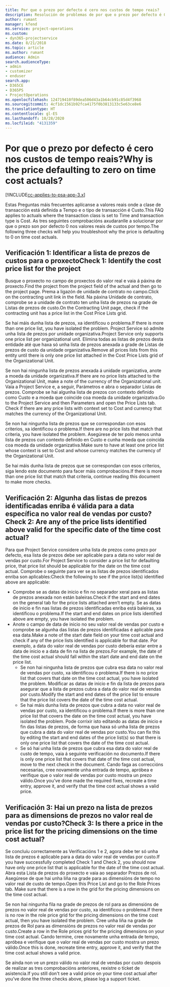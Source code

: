 ```yaml
---
title: Por que o prezo por defecto é cero nos custos de tempo reais?
description: Resolución de problemas de por que o prezo por defecto é 0 nos custos por tempo reais.
author: rumant
manager: kfend
ms.service: project-operations
ms.custom:
- dyn365-projectservice
ms.date: 8/21/2018
ms.topic: article
ms.author: rumant
audience: Admin
search.audienceType:
- admin
- customizer
- enduser
search.app:
- D365CE
- D365PS
- ProjectOperations
ms.openlocfilehash: 124719410f89dea506d43a1b64cb91c85d4f3968
ms.sourcegitcommit: 4cf1dc1561b92fca4175f0b3813133c5e63ce8e6
ms.translationtype: HT
ms.contentlocale: gl-ES
ms.lasthandoff: 10/28/2020
ms.locfileid: "4131359"
---
```

# <a name="why-is-the-price-defaulting-to-zero-on-time-cost-actuals"></a><span data-ttu-id="7a3d4-103">Por que o prezo por defecto é cero nos custos de tempo reais?</span><span class="sxs-lookup"><span data-stu-id="7a3d4-103">Why is the price defaulting to zero on time cost actuals?</span></span>

[!INCLUDE[cc-applies-to-psa-app-3.x](../includes/cc-applies-to-psa-app-3x.md)]

<span data-ttu-id="7a3d4-104">Estas Preguntas máis frecuentes aplícanse a valores reais onde a clase de transacción está definida a Tempo e o tipo de transacción é Custo.</span><span class="sxs-lookup"><span data-stu-id="7a3d4-104">This FAQ applies to actuals where the transaction class is set to Time and transaction type is Cost.</span></span> <span data-ttu-id="7a3d4-105">As tres seguintes comprobacións axudaranlle a solucionar por que o prezo son por defecto 0 nos valores reais de custos por tempo.</span><span class="sxs-lookup"><span data-stu-id="7a3d4-105">The following three checks will help you troubleshoot why the price is defaulting to 0 on time cost actuals.</span></span>
 
## <a name="check-1-identify-the-cost-price-list-for-the-project"></a><span data-ttu-id="7a3d4-106">Verificación 1: Identificar a lista de prezos de custos para o proxecto</span><span class="sxs-lookup"><span data-stu-id="7a3d4-106">Check 1: Identify the cost price list for the project</span></span>

<span data-ttu-id="7a3d4-107">Busque o proxecto no campo de proxectos do valor real e vaia á páxina de proxecto.</span><span class="sxs-lookup"><span data-stu-id="7a3d4-107">Find the project from the project field of the actual and then go to the project page.</span></span> <span data-ttu-id="7a3d4-108">Prema a ligazón de unidade de contrato no campo.</span><span class="sxs-lookup"><span data-stu-id="7a3d4-108">Click on the contracting unit link in the field.</span></span> <span data-ttu-id="7a3d4-109">Na páxina Unidade de contrato, comprobe se a unidade de contrato ten unha lista de prezos na grade de Listas de prezos de custo.</span><span class="sxs-lookup"><span data-stu-id="7a3d4-109">On the Contracting Unit page, check if the contracting unit has a price list in the Cost Price Lists grid.</span></span>

<span data-ttu-id="7a3d4-110">Se hai máis dunha lista de prezos, xa identificou o problema.</span><span class="sxs-lookup"><span data-stu-id="7a3d4-110">If there is more than one price list, you have isolated the problem.</span></span> <span data-ttu-id="7a3d4-111">Project Service só admite unha lista de prezos por unidade organizativa.</span><span class="sxs-lookup"><span data-stu-id="7a3d4-111">Project Service only supports one price list per organizational unit.</span></span> <span data-ttu-id="7a3d4-112">Elimina todas as listas de prezos desta entidade até que haxa só unha lista de prezos anexada a grade de Listas de prezos de custo da unidade organizativa.</span><span class="sxs-lookup"><span data-stu-id="7a3d4-112">Remove all prices lists from this entity until there is only one price list attached in the Cost Price Lists grid of the Organizational Unit.</span></span>

<span data-ttu-id="7a3d4-113">Se non hai ningunha lista de prezos anexada á unidade organizativa, anote a moeda da unidade organizativa.</span><span class="sxs-lookup"><span data-stu-id="7a3d4-113">If there are no price lists attached to the Organizational Unit, make a note of the currency of the Organizational unit.</span></span> <span data-ttu-id="7a3d4-114">Vaia a Project Service e, a seguir, Parámetros e abra o separador Listas de prezos. Comprobe se hai algunha lista de prezos con contexto definido como Custo e a moeda que coincide coa moeda da unidade organizativa.</span><span class="sxs-lookup"><span data-stu-id="7a3d4-114">Go to the Project Service and then Parameters and open the Price Lists tab. Check if there are any price lists with context set to Cost and currency that matches the currency of the Organizational Unit.</span></span>
 
<span data-ttu-id="7a3d4-115">Se non hai ningunha lista de prezos que se correspondan con esos criterios, xa identificou o problema.</span><span class="sxs-lookup"><span data-stu-id="7a3d4-115">If there are no price lists that match that criteria, you have isolated the problem.</span></span> <span data-ttu-id="7a3d4-116">Asegúrese de ter polo menos unha lista de prezos cun contexto definido en Custo e cunha moeda que coincida coa moeda da unidade organizativa.</span><span class="sxs-lookup"><span data-stu-id="7a3d4-116">Make sure to have at least one price list whose context is set to Cost and whose currency matches the currency of the Organizational Unit.</span></span>

<span data-ttu-id="7a3d4-117">Se hai máis dunha lista de prezos que se correspondan con esos criterios, siga lendo este documento para facer máis comprobacións.</span><span class="sxs-lookup"><span data-stu-id="7a3d4-117">If there is more than one price list that match that criteria, continue reading this document to make more checks.</span></span>

## <a name="check-2-are-any-of-the-price-lists-identified-above-valid-for-the-specific-date-of-the-time-cost-actual"></a><span data-ttu-id="7a3d4-118">Verificación 2: Algunha das listas de prezos identificadas enriba é válida para a data específica no valor real de vendas por custo?</span><span class="sxs-lookup"><span data-stu-id="7a3d4-118">Check 2: Are any of the price lists identified above valid for the specific date of the time cost actual?</span></span>

<span data-ttu-id="7a3d4-119">Para que Project Service considere unha lista de prezos como prezo por defecto, esa lista de prezos debe ser aplicable para a data no valor real de vendas por custo.</span><span class="sxs-lookup"><span data-stu-id="7a3d4-119">For Project Service to consider a price list for defaulting price, that price list should be applicable for the date on the time cost actual.</span></span> <span data-ttu-id="7a3d4-120">Comprobe o seguinte para ver se as listas de prezos identificados enriba son aplicables:</span><span class="sxs-lookup"><span data-stu-id="7a3d4-120">Check the following to see if the price list(s) identified above are applicable:</span></span>

- <span data-ttu-id="7a3d4-121">Comprobe se as datas de inicio e fin no separador xeral para as listas de prezos anexada non están baleiras.</span><span class="sxs-lookup"><span data-stu-id="7a3d4-121">Check if the start and end dates on the general tab for the price lists attached aren’t empty.</span></span> <span data-ttu-id="7a3d4-122">Se as datas de inicio e fin nas listas de prezos identificadas enriba está baleiras, xa identificou o problema.</span><span class="sxs-lookup"><span data-stu-id="7a3d4-122">If the start and end dates on price lists identified above are empty, you have isolated the problem.</span></span> 
- <span data-ttu-id="7a3d4-123">Anote o campo de data de inicio no seu valor real de vendas por custo e comprobe se algunha das listas de prezos identificadas é aplicable para esa data.</span><span class="sxs-lookup"><span data-stu-id="7a3d4-123">Make a note of the start date field on your time cost actual and check if any of the price lists identified is applicable for that date.</span></span> <span data-ttu-id="7a3d4-124">Por exemplo, a data do valor real de vendas por custo debería estar entre a data de inicio e a data de fin na lista de prezos.</span><span class="sxs-lookup"><span data-stu-id="7a3d4-124">For example, the date of the time cost actual should fall within the start date and end date on the price list.</span></span> 
    - <span data-ttu-id="7a3d4-125">Se non hai ningunha lista de prezos que cubra esa data no valor real de vendas por custo, xa identificou o problema.</span><span class="sxs-lookup"><span data-stu-id="7a3d4-125">If there is no price list that covers that date on the time cost actual, you have isolated the problem.</span></span> <span data-ttu-id="7a3d4-126">Modificar as datas de inicio e fin da lista de prezos para asegurar que a lista de prezos cubra a data do valor real de vendas por custo.</span><span class="sxs-lookup"><span data-stu-id="7a3d4-126">Modify the start and end dates of the price list to ensure that the price list covers the date of the time cost actual.</span></span> 
    - <span data-ttu-id="7a3d4-127">Se hai máis dunha lista de prezos que cubra a data no valor real de vendas por custo, xa identificou o problema.</span><span class="sxs-lookup"><span data-stu-id="7a3d4-127">If there is more than one price list that covers the date on the time cost actual, you have isolated the problem.</span></span> <span data-ttu-id="7a3d4-128">Pode corrixir isto editando as datas de inicio e fin das listas de prezos, de forma que haxa só unha lista de prezos que cubra a data do valor real de vendas por custo.</span><span class="sxs-lookup"><span data-stu-id="7a3d4-128">You can fix this by editing the start and end dates of the price list(s) so that there is only one price list that covers the date of the time cost actual.</span></span> 
    - <span data-ttu-id="7a3d4-129">Se só hai unha lista de prezos que cubra esa data do valor real de custo de tempo, vaia á seguinte verificación no documento.</span><span class="sxs-lookup"><span data-stu-id="7a3d4-129">If there is only one price list that covers that date of the time cost actual, move to the next check in the document.</span></span>
<span data-ttu-id="7a3d4-130">Cando faga as correccións necesarias, cree novamente unha entrada de tempo, apróbea e verifique que o valor real de vendas por custo mostra un prezo válido.</span><span class="sxs-lookup"><span data-stu-id="7a3d4-130">Once you’ve done made the required fixes, recreate a time entry, approve it, and verify that the time cost actual shows a valid price.</span></span>

## <a name="check-3-is-there-a-price-in-the-price-list-for-the-pricing-dimensions-on-the-time-cost-actual"></a><span data-ttu-id="7a3d4-131">Verificación 3: Hai un prezo na lista de prezos para as dimensions de prezos no valor real de vendas por custo?</span><span class="sxs-lookup"><span data-stu-id="7a3d4-131">Check 3: Is there a price in the price list for the pricing dimensions on the time cost actual?</span></span>

<span data-ttu-id="7a3d4-132">Se concluíu correctamente as Verificacións 1 e 2, agora debe ter só unha lista de prezos é aplicable para a data do valor real de vendas por custo.</span><span class="sxs-lookup"><span data-stu-id="7a3d4-132">If you have successfully completed Check 1 and Check 2, you should now have only one price list that is applicable for the date of the time cost actual.</span></span> <span data-ttu-id="7a3d4-133">Abra esta Lista de prezos do proxecto e vaia ao separador Prezos de rol. Asegúrese de que hai unha liña na grade para as dimensións de tempo no valor real de custo de tempo.</span><span class="sxs-lookup"><span data-stu-id="7a3d4-133">Open this Price List and go to the Role Prices tab. Make sure that there is a row in the grid for the pricing dimensions on the time cost actual.</span></span>

<span data-ttu-id="7a3d4-134">Se non hai ningunha fila na grade de prezos de rol para as dimensións de prezos no valor real de vendas por custo, xa identificou o problema.</span><span class="sxs-lookup"><span data-stu-id="7a3d4-134">If there is no row in the role price grid for the pricing dimensions on the time cost actual, then you have isolated the problem.</span></span> <span data-ttu-id="7a3d4-135">Cree unha liña na grade de prezos de Rol para as dimensións de prezos no valor real de vendas por custo.</span><span class="sxs-lookup"><span data-stu-id="7a3d4-135">Create a row in the Role prices grid for the pricing dimensions on your time cost actual.</span></span> <span data-ttu-id="7a3d4-136">Cando termine, cree novamente unha entrada de tempo, apróbea e verifique que o valor real de vendas por custo mostra un prezo válido.</span><span class="sxs-lookup"><span data-stu-id="7a3d4-136">Once this is done, recreate time entry, approve it, and verify that the time cost actual shows a valid price.</span></span>
 
<span data-ttu-id="7a3d4-137">Se aínda non ve un prezo válido no valor real de vendas por custo despois de realizar as tres comprobacións anteriores, rexistre o tícket de asistencia.</span><span class="sxs-lookup"><span data-stu-id="7a3d4-137">If you still don't see a valid price on your time cost actual after you’ve done the three checks above, please log a support ticket.</span></span>



